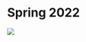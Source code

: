 # Spring 2022

![](https://photos.smugmug.com/Zoom-Meeting-Background-Images/i-FKx8jFS/0/11281438/L/Lowerr%20Duck%20Pond_Winter_1-L.jpg)